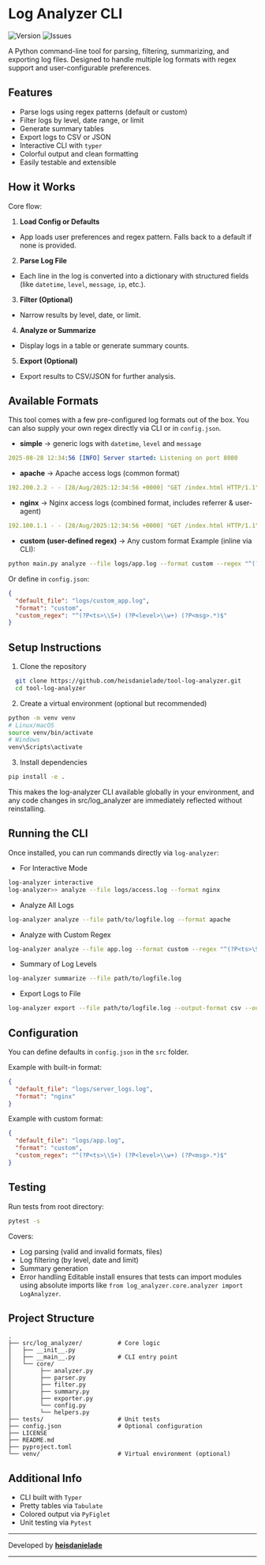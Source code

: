 # Log Analyzer CLI

![Version](https://img.shields.io/badge/version-1.0.1-blue) ![Issues](https://img.shields.io/github/issues/heisdanielade/tool-log-analyzer)

A Python command-line tool for parsing, filtering, summarizing, and exporting log files. Designed to handle multiple log formats with regex support and user-configurable preferences.

## Features

- Parse logs using regex patterns (default or custom)
- Filter logs by level, date range, or limit
- Generate summary tables
- Export logs to CSV or JSON
- Interactive CLI with `typer`
- Colorful output and clean formatting
- Easily testable and extensible

## How it Works

Core flow:

1. **Load Config or Defaults**

- App loads user preferences and regex pattern. Falls back to a default if none is provided.

2. **Parse Log File**

- Each line in the log is converted into a dictionary with structured fields (like `datetime`, `level`, `message`, `ip`, etc.).

3. **Filter (Optional)**

- Narrow results by level, date, or limit.

4. **Analyze or Summarize**

- Display logs in a table or generate summary counts.

5. **Export (Optional)**

- Export results to CSV/JSON for further analysis.

## Available Formats

This tool comes with a few pre-configured log formats out of the box.
You can also supply your own regex directly via CLI or in `config.json`.

- **simple** → generic logs with `datetime`, `level` and `message`

```yaml
2025-08-28 12:34:56 [INFO] Server started: Listening on port 8080
```

- **apache** → Apache access logs (common format)

```yaml
192.200.2.2 - - [28/Aug/2025:12:34:56 +0000] "GET /index.html HTTP/1.1" 200 512
```

- **nginx** → Nginx access logs (combined format, includes referrer & user-agent)

```yaml
192.100.1.1 - - [28/Aug/2025:12:34:56 +0000] "GET /index.html HTTP/1.1" 200 1024 "http://example.com" "Mozilla/5.0"
```

- **custom (user-defined regex)** → Any custom format
  Example (inline via CLI):

```bash
python main.py analyze --file logs/app.log --format custom --regex "^(?P<ts>\S+) (?P<level>\w+) (?P<msg>.*)$"

```

Or define in `config.json`:

```json
{
  "default_file": "logs/custom_app.log",
  "format": "custom",
  "custom_regex": "^(?P<ts>\\S+) (?P<level>\\w+) (?P<msg>.*)$"
}
```

## Setup Instructions

1. Clone the repository

```bash
  git clone https://github.com/heisdanielade/tool-log-analyzer.git
  cd tool-log-analyzer
```

2. Create a virtual environment (optional but recommended)

```bash
python -m venv venv
# Linux/macOS
source venv/bin/activate
# Windows
venv\Scripts\activate
```

3. Install dependencies

```bash
pip install -e .
```

This makes the log-analyzer CLI available globally in your environment, and any code changes in src/log_analyzer are immediately reflected without reinstalling.

## Running the CLI

Once installed, you can run commands directly via `log-analyzer`:

- For Interactive Mode

```bash
log-analyzer interactive
log-analyzer>> analyze --file logs/access.log --format nginx
```

- Analyze All Logs

```bash
log-analyzer analyze --file path/to/logfile.log --format apache
```

- Analyze with Custom Regex

```bash
log-analyzer analyze --file app.log --format custom --regex "^(?P<ts>\S+) (?P<msg>.*)$"
```

- Summary of Log Levels

```bash
log-analyzer summarize --file path/to/logfile.log
```

- Export Logs to File

```bash
log-analyzer export --file path/to/logfile.log --output-format csv --output-path logs.csv
```

## Configuration

You can define defaults in `config.json` in the `src` folder.

Example with built-in format:

```json
{
  "default_file": "logs/server_logs.log",
  "format": "nginx"
}
```

Example with custom format:

```json
{
  "default_file": "logs/app.log",
  "format": "custom",
  "custom_regex": "^(?P<ts>\\S+) (?P<level>\\w+) (?P<msg>.*)$"
}
```

## Testing

Run tests from root directory:

```bash
pytest -s
```

Covers:

- Log parsing (valid and invalid formats, files)
- Log filtering (by level, date and limit)
- Summary generation
- Error handling
  Editable install ensures that tests can import modules using absolute imports like `from log_analyzer.core.analyzer import LogAnalyzer`.

## Project Structure

```
.
├── src/log_analyzer/          # Core logic
│   ├── __init__.py
│   ├── __main__.py            # CLI entry point
│   └── core/
│        ├── analyzer.py
│        ├── parser.py
│        ├── filter.py
│        ├── summary.py
│        ├── exporter.py
│        └── config.py
│        └── helpers.py
├── tests/                     # Unit tests
├── config.json                # Optional configuration
├── LICENSE
├── README.md
├── pyproject.toml
└── venv/                      # Virtual environment (optional)

```

## Additional Info

- CLI built with `Typer`
- Pretty tables via `Tabulate`
- Colored output via `PyFiglet`
- Unit testing via `Pytest`

---

Developed by **[heisdanielade](https://github.com/heisdanielade)**

---
